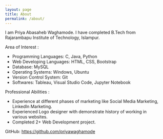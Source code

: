 ```yaml
---
layout: page
title: About
permalink: /about/
---
```


I am Priya Abasaheb Waghamode. I have completed B.Tech from Rajarambapu Institute of Technology, Islampur.


Area of Interest :

* Programming Languages: C, Java, Python
* Web Developing Languages: HTML, CSS, Bootstrap
* Database: MySQL
* Operating Systems: Windows, Ubuntu
* Version Control System: Git
* Softwares: Tableau, Visual Studio Code, Jupyter Notebook


Professional Abilities :

* Experience at different phases of marketing like Social Media Marketing, LinkedIn Marketing.
* Experienced Logo designer with demonstrate history of working in various websites.
* Completed 2+ Web Development project. 

GitHub: https://github.com/priyawaghamode
